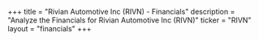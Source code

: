 +++
title = "Rivian Automotive Inc (RIVN) - Financials"
description = "Analyze the Financials for Rivian Automotive Inc (RIVN)"
ticker = "RIVN"
layout = "financials"
+++

